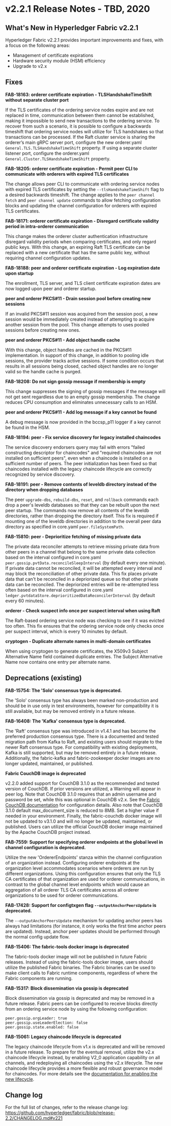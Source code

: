 v2.2.1 Release Notes - TBD, 2020
================================

What's New in Hyperledger Fabric v2.2.1
---------------------------------------

Hyperledger Fabric v2.2.1 provides important improvements and fixes, with a focus on the following areas:
* Management of certificate expirations
* Hardware security module (HSM) efficiency
* Upgrade to v2.x


Fixes
-----

**FAB-18163: orderer certificate expiration - TLSHandshakeTimeShift without separate cluster port**

If the TLS certificates of the ordering service nodes expire and are not replaced in time,
communication between them cannot be established, making it impossible to send
new transactions to the ordering service. To recover from such a scenario, it is possible
to configure a backwards timeshift that ordering service nodes will utilize for TLS
handshakes so that transactions can be processed.
If the Raft cluster service is sharing the orderer’s main gRPC server port,
configure the new orderer.yaml `General.TLS.TLSHandshakeTimeShift` property.
If using a separate cluster listener port,
configure the orderer.yaml `General.Cluster.TLSHandshakeTimeShift` property.

**FAB-18205: orderer certificate expiration - Permit peer CLI to communicate with orderers with expired TLS certificates**

The change allows peer CLI to communicate with ordering service nodes with expired TLS certificates
by setting the `--tlsHandshakeTimeShift` flag to a desired backwards timeshift.
The change applies to the `peer channel fetch` and `peer channel update` commands to allow
fetching configuration blocks and updating the channel configuration for orderers with expired TLS certificates.

**FAB-18171: orderer certificate expiration - Disregard certificate validity period in intra-orderer communication**

This change makes the orderer cluster authentication infrastructure
disregard validity periods when comparing certificates, and only regard public keys.
With this change, an expiring Raft TLS certificate can be replaced
with a new certificate that has the same public key, without requiring channel configuration updates.

**FAB-18188: peer and orderer certificate expiration - Log expiration date upon startup**

The enrollment, TLS server, and TLS client certificate expiration dates are now logged upon peer and orderer startup.

**peer and orderer PKCS#11 - Drain session pool before creating new sessions**

If an invalid PKCS#11 session was acquired from the session pool,
a new session would be immediately created instead of attempting to acquire another
session from the pool.
This change attempts to uses pooled sessions before creating new ones.

**peer and orderer PKCS#11 - Add object handle cache**

With this change, object handles are cached in the PKCS#11 implementation.
In support of this change, in addition to pooling idle sessions, the
provider tracks active sessions. If some condition occurs that results
in all sessions being closed, cached object handles are no longer valid
so the handle cache is purged.

**FAB-18208: Do not sign gossip message if membership is empty**

This change suppresses the signing of gossip messages if the message will not get
sent regardless due to an empty gossip membership. The change reduces CPU consumption
and eliminates unnecessary calls to an HSM.

**peer and orderer PKCS#11 - Add log message if a key cannot be found**

A debug message is now provided in the bccsp_p11 logger if a key cannot be found in the HSM.

**FAB-18194: peer - Fix service discovery for legacy installed chaincodes**

The service discovery endorsers query may fail with errors
"failed constructing descriptor for chaincodes" and
"required chaincodes are not installed on sufficient peers", even
when a chaincode is installed on a sufficient number of peers.
The peer initialization has been fixed so that chaincodes installed with the legacy chaincode
lifecycle are correctly recognized by service discovery.

**FAB-18191: peer - Remove contents of leveldb directory instead of the directory when dropping databases**

The peer `upgrade-dbs`, `rebuild-dbs`, `reset`, and `rollback` commands each drop a peer's
leveldb databases so that they can be rebuilt upon the next peer startup.
The commands now remove all contents of the leveldb directories, rather than dropping the
directory itself. This fix is required if mounting one of the leveldb directories in addition
to the overall peer data directory as specified in core.yaml `peer.fileSystemPath`.

**FAB-15810: peer - Deprioritize fetching of missing private data**

The private data reconciler attempts to retrieve missing private data from other
peers in a channel that belong to the same private data collection based on the interval
configured in core.yaml `peer.gossip.pvtData.reconcileSleepInterval`
(by default every one minute). If private data cannot be reconciled, it will be attempted
every interval and may block the reconciliation of other private data. This fix places
private data that can't be reconciled in a depriorized queue so that other private data
can be reconciled. The depriorized entries will be re-attempted less often based on the
interval configured in core.yaml `ledger.pvtdataStore.deprioritizedDataReconcilerInterval`
(by default every 60 minutes).

**orderer - Check suspect info once per suspect interval when using Raft**

The Raft-based ordering service node was checking to see if it was evicted too often.
This fix ensures that the ordering service node only checks once per suspect interval,
which is every 10 minutes by default.

**cryptogen - Duplicate alternate names in multi-domain certificates**

When using cryptogen to generate certificates, the X509v3 Subject Alternative Name field contained duplicate entries.
The Subject Alternative Name now contains one entry per alternate name.


Deprecations (existing)
-----------------------

**FAB-15754: The 'Solo' consensus type is deprecated.**

The 'Solo' consensus type has always been marked non-production and should be in
use only in test environments, however for compatibility it is still available,
but may be removed entirely in a future release.

**FAB-16408: The 'Kafka' consensus type is deprecated.**

The 'Raft' consensus type was introduced in v1.4.1 and has become the preferred
production consensus type.  There is a documented and tested migration path from
Kafka to Raft, and existing users should migrate to the newer Raft consensus type.
For compatibility with existing deployments, Kafka is still supported,
but may be removed entirely in a future release.
Additionally, the fabric-kafka and fabric-zookeeper docker images are no longer updated, maintained, or published.

**Fabric CouchDB image is deprecated**

v2.2.0 added support for CouchDB 3.1.0 as the recommended and tested version of CouchDB.
If prior versions are utilized, a Warning will appear in peer log.
Note that CouchDB 3.1.0 requires that an admin username and password be set,
while this was optional in CouchDB v2.x. See the
[Fabric CouchDB documentation](https://hyperledger-fabric.readthedocs.io/en/v2.2.0/couchdb_as_state_database.html#couchdb-configuration)
for configuration details.
Also note that CouchDB 3.1.0 default max_document_size is reduced to 8MB. Set a higher value if needed in your environment.
Finally, the fabric-couchdb docker image will not be updated to v3.1.0 and will no longer be updated, maintained, or published.
Users can utilize the official CouchDB docker image maintained by the Apache CouchDB project instead.

**FAB-7559: Support for specifying orderer endpoints at the global level in channel configuration is deprecated.**

Utilize the new 'OrdererEndpoints' stanza within the channel configuration of an organization instead.
Configuring orderer endpoints at the organization level accommodates
scenarios where orderers are run by different organizations. Using
this configuration ensures that only the TLS CA certificates of that organization
are used for orderer communications, in contrast to the global channel level endpoints which
would cause an aggregation of all orderer TLS CA certificates across
all orderer organizations to be used for orderer communications.

**FAB-17428: Support for configtxgen flag `--outputAnchorPeersUpdate` is deprecated.**

The `--outputAnchorPeersUpdate` mechanism for updating anchor peers has always had
limitations (for instance, it only works the first time anchor peers are updated).
Instead, anchor peer updates should be performed through the normal config update flow.

**FAB-15406: The fabric-tools docker image is deprecated**

The fabric-tools docker image will not be published in future Fabric releases.
Instead of using the fabric-tools docker image, users should utilize the
published Fabric binaries. The Fabric binaries can be used to make client calls
to Fabric runtime components, regardless of where the Fabric components are running.

**FAB-15317: Block dissemination via gossip is deprecated**

Block dissemination via gossip is deprecated and may be removed in a future release.
Fabric peers can be configured to receive blocks directly from an ordering service
node by using the following configuration:
```
peer.gossip.orgLeader: true
peer.gossip.useLeaderElection: false
peer.gossip.state.enabled: false
```

**FAB-15061: Legacy chaincode lifecycle is deprecated**

The legacy chaincode lifecycle from v1.x is deprecated and will be removed
in a future release. To prepare for the eventual removal, utilize the v2.x
chaincode lifecycle instead, by enabling V2_0 application capability on all
channels, and redeploying all chaincodes using the v2.x lifecycle. The new
chaincode lifecycle provides a more flexible and robust governance model
for chaincodes. For more details see the
[documentation for enabling the new lifecycle](https://hyperledger-fabric.readthedocs.io/en/release-2.2/enable_cc_lifecycle.html).


Change log
----------
For the full list of changes, refer to the release change log:
https://github.com/hyperledger/fabric/blob/release-2.2/CHANGELOG.md#v221
